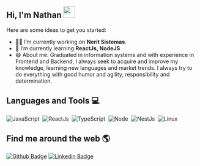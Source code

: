 ## Hi, I'm Nathan <img src="https://raw.githubusercontent.com/iampavangandhi/iampavangandhi/master/gifs/Hi.gif" width="30px"></h2>

<!--
**Nathanfrduarte/Nathanfrduarte** is a ✨ _special_ ✨ repository because its `README.md` (this file) appears on your GitHub profile.
-->

Here are some ideas to get you started:

- 👨‍💻 I’m currently working on **Nerit Sistemas**.
- 🌱 I’m currently learning **ReactJs, NodeJS**
- 😄 About me: Graduated in information systems and with experience in Frontend and Backend, I always seek to acquire and improve my knowledge, learning new languages and market trends. I always try to do everything with good humor and agility, responsibility and determination. 


## Languages and Tools 💻 

![JavaScript](https://img.shields.io/badge/-JavaScript-FEAE32?style=flat&logoColor=fff&logo=javascript)&nbsp;
![ReactJs](https://img.shields.io/badge/-React.js-18BCEE?style=flat&logoColor=fff&logo=react)&nbsp;
![TypeScript](https://img.shields.io/badge/-TypeScript-007ACC?style=flat&logoColor=fff&logo=typescript)&nbsp;
![Node](https://img.shields.io/badge/-Node.js-5B9856?style=flat&logoColor=fff&logo=node.js)&nbsp;
![NestJs](https://img.shields.io/badge/-Nest.js-ea2845?style=flat&logoColor=fff&logo=nestjs)&nbsp;
![Linux](https://img.shields.io/badge/-Linux-f2930d?style=flat&logoColor=fff&logo=linux)&nbsp;

## Find me around the web 🌎

[![Github Badge](https://img.shields.io/badge/-Github-000?style=flat-square&logo=Github&logoColor=white&link=https://github.com/Nathanfrduarte)](https://github.com/Nathanfrduarte)
[![Linkedin Badge](https://img.shields.io/badge/-LinkedIn-blue?style=flat-square&logo=Linkedin&logoColor=white&link=https://www.linkedin.com/in/nathanfrduarte/)](https://www.linkedin.com/in/nathanfrduarte/)
